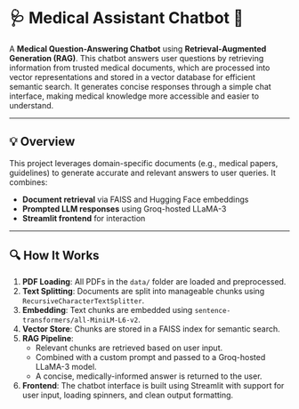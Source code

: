 # 🩺 Medical Assistant Chatbot 💊

A **Medical Question-Answering Chatbot** using **Retrieval-Augmented Generation (RAG)**. This chatbot answers user questions by retrieving information from trusted medical documents, which are processed into vector representations and stored in a vector database for efficient semantic search. It generates concise responses through a simple chat interface, making medical knowledge more accessible and easier to understand.

---

## 💡 Overview

This project leverages domain-specific documents (e.g., medical papers, guidelines) to generate accurate and relevant answers to user queries. It combines:

- **Document retrieval** via FAISS and Hugging Face embeddings
- **Prompted LLM responses** using Groq-hosted LLaMA-3
- **Streamlit frontend** for interaction

---

## 🔍 How It Works

1. **PDF Loading**: All PDFs in the `data/` folder are loaded and preprocessed.
2. **Text Splitting**: Documents are split into manageable chunks using `RecursiveCharacterTextSplitter`.
3. **Embedding**: Text chunks are embedded using `sentence-transformers/all-MiniLM-L6-v2`.
4. **Vector Store**: Chunks are stored in a FAISS index for semantic search.
5. **RAG Pipeline**:
   - Relevant chunks are retrieved based on user input.
   - Combined with a custom prompt and passed to a Groq-hosted LLaMA-3 model.
   - A concise, medically-informed answer is returned to the user.
6. **Frontend**: The chatbot interface is built using Streamlit with support for user input, loading spinners, and clean output formatting.
